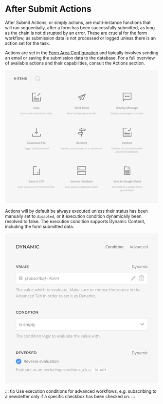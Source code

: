 # After Submit Actions

After Submit Actions, or simply actions, are multi-instance functions that will run sequentially, after a form has been successfully submitted, as long as the chain is not disrupted by an error. These are crucial for the form workflow, as submission data is not processed or logged unless there is an action set for the task.

Actions are set in the [Form Area Configuration](./form-area.md) and tipically involves sending an email or saving the submission data to the database. For a full overview of available actions and their capabilities, consult the Actions section.

![After Submit Actions](./assets/actions.webp)

Actions will by default be always executed unless their status has been manually set to `disabled`, or it execution condition dynamically been resolved to false. The execution condition supports Dynamic Content, including the form submitted data.

![Actions Dynamic Execution](./assets/actions-exec-dynamic.webp)

::: tip
Use execution conditions for advanced workflows, e.g. subscribing to a newsletter only if a specific checkbox has been checked on.
:::
